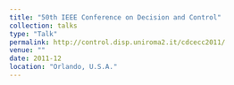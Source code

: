 ```yaml
---
title: "50th IEEE Conference on Decision and Control"
collection: talks
type: "Talk"
permalink: http://control.disp.uniroma2.it/cdcecc2011/
venue: ""
date: 2011-12
location: "Orlando, U.S.A."
---
```



